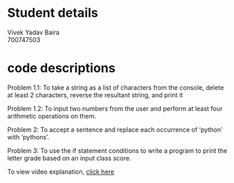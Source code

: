 # Student details
Vivek Yadav Baira
</br>
700747503

# code descriptions

Problem 1.1: To take a string as a list of characters from the console, delete at least 2 characters, reverse the resultant string, and print it

Problem 1.2: To input two numbers from the user and perform at least four arithmetic operations on them.

Problem 2: To accept a sentence and replace each occurrence of ‘python’ with ‘pythons’.

Problem 3: To use the if statement conditions to write a program to print the letter grade based on an input class score.


To view video explanation, [click here]()
